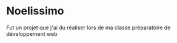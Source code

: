 # Noelissimo
Fut un projet que j'ai du réaliser lors de ma classe préparatoire de développement web
